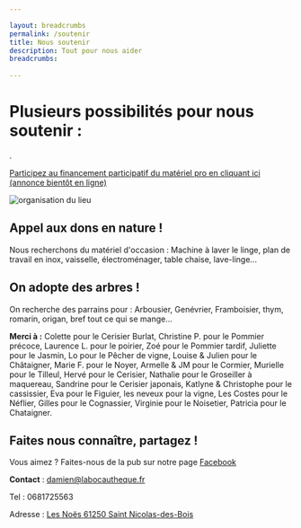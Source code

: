 ```yaml
---

layout: breadcrumbs
permalink: /soutenir
title: Nous soutenir
description: Tout pour nous aider
breadcrumbs:
  
---
```



# Plusieurs possibilités pour nous soutenir :


.

[Participez au financement participatif du matériel pro en cliquant ici (annonce bientôt en ligne)](https://www.zeste.coop/fr)

![organisation du lieu](https://damienchivialle.github.io/bocautheque/assets/img/zeste_crowdfunding_bio.png)


## Appel aux dons en nature !
Nous recherchons du matériel d'occasion :
Machine à laver le linge, plan de travail en inox, vaisselle, électroménager, table chaise, lave-linge...

## On adopte des arbres !
On recherche des parrains pour : 
Arbousier, Genévrier, Framboisier, thym, romarin, origan, bref tout ce qui se mange...

**Merci à :**
Colette pour le Cerisier Burlat, Christine P. pour le Pommier précoce, Laurence L. pour le poirier, Zoé pour le Pommier tardif, Juliette pour le Jasmin, Lo pour le Pêcher de vigne, Louise & Julien pour le Châtaigner, Marie F. pour le Noyer, Armelle & JM pour le Cormier, Murielle pour le Tilleul, Hervé pour le Cerisier, Nathalie pour le Groseiller à maquereau, Sandrine pour le Cerisier japonais, Katlyne & Christophe pour le cassissier, Eva pour le Figuier, les neveux pour la vigne, Les Costes pour le Néflier, Gilles pour le Cognassier, Virginie pour le Noisetier, Patricia pour le Chataigner.


## Faites nous connaître, partagez !
Vous aimez ? Faites-nous de la pub sur notre page [Facebook](https://www.facebook.com/labocautheque)

**Contact** : damien@labocautheque.fr

Tel : 0681725563

Adresse : [Les Noës 61250 Saint Nicolas-des-Bois](https://www.google.com/maps/place/Les+No%C3%ABs,+61250+Saint-Nicolas-des-Bois/data=!4m2!3m1!1s0x4809e20eb4ca68c7:0xa1bfde62ea680501?sa=X&ved=2ahUKEwjbtbakwaT1AhWHBGMBHYHHDksQ8gF6BAgPEAE)

